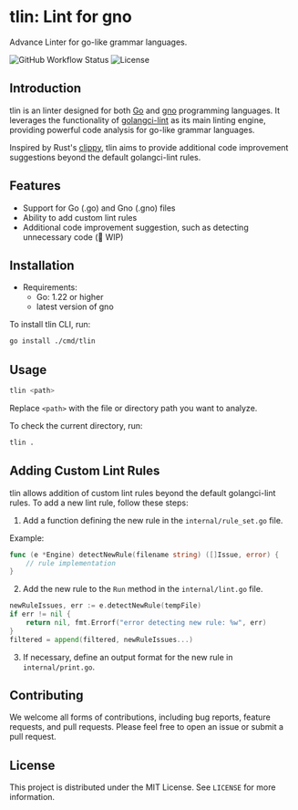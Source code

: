 # tlin: Lint for gno

Advance Linter for go-like grammar languages.

![GitHub Workflow Status](https://img.shields.io/github/workflow/status/gnoswap-labs/tlin/CI?label=build)
![License](https://img.shields.io/badge/License-MIT-blue.svg)

## Introduction

tlin is an linter designed for both [Go](https://go.dev/) and [gno](https://gno.land/) programming languages. It leverages the functionality of [golangci-lint](https://github.com/golangci/golangci-lint) as its main linting engine, providing powerful code analysis for go-like grammar languages.

Inspired by Rust's [clippy](https://github.com/rust-lang/rust-clippy), tlin aims to provide additional code improvement suggestions beyond the default golangci-lint rules.

## Features

- Support for Go (.go) and Gno (.gno) files
- Ability to add custom lint rules
- Additional code improvement suggestion, such as detecting unnecessary code (🚧 WIP)

## Installation

- Requirements:
    - Go: 1.22 or higher
    - latest version of gno

To install tlin CLI, run:

```bash
go install ./cmd/tlin
```

## Usage

```bash
tlin <path>
```

Replace `<path>` with the file or directory path you want to analyze.

To check the current directory, run:

```bash
tlin .
```

## Adding Custom Lint Rules

tlin allows addition of custom lint rules beyond the default golangci-lint rules. To add a new lint rule, follow these steps:

1. Add a function defining the new rule in the `internal/rule_set.go` file.

Example:

```go
func (e *Engine) detectNewRule(filename string) ([]Issue, error) {
    // rule implementation
}
```

2. Add the new rule to the `Run` method in the `internal/lint.go` file.

```go
newRuleIssues, err := e.detectNewRule(tempFile)
if err != nil {
    return nil, fmt.Errorf("error detecting new rule: %w", err)
}
filtered = append(filtered, newRuleIssues...)
```

3. If necessary, define an output format for the new rule in `internal/print.go`.

## Contributing

We welcome all forms of contributions, including bug reports, feature requests, and pull requests. Please feel free to open an issue or submit a pull request.

## License

This project is distributed under the MIT License. See `LICENSE` for more information.
